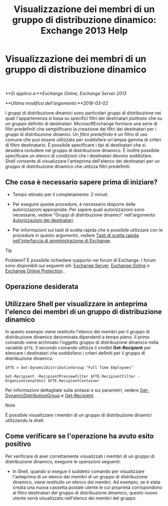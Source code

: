 ﻿---
title: 'Visualizzazione dei membri di un gruppo di distribuzione dinamico: Exchange 2013 Help'
TOCTitle: Visualizzazione dei membri di un gruppo di distribuzione dinamico
ms:assetid: 40b100c6-864e-4c82-9f98-08dd5c83e378
ms:mtpsurl: https://technet.microsoft.com/it-it/library/Bb232019(v=EXCHG.150)
ms:contentKeyID: 50479723
ms.date: 05/22/2018
mtps_version: v=EXCHG.150
ms.translationtype: MT
---

# Visualizzazione dei membri di un gruppo di distribuzione dinamico

 

_**Si applica a:**Exchange Online, Exchange Server 2013_

_**Ultima modifica dell'argomento:**2018-03-02_

I gruppi di distribuzione dinamici sono particolari gruppi di distribuzione nei quali l'appartenenza si basa su specifici filtri dei destinatari piuttosto che su un gruppo definito di destinatari. MicrosoftExchange fornisce una serie di filtri predefiniti che semplificano la creazione dei filtri dei destinatari per i gruppi di distribuzione dinamici. Un *filtro predefinito* è un filtro di uso comune che può essere utilizzato per soddisfare un'ampia gamma di criteri di filtro destinatario. È possibile specificare i tipi di destinatari che si desidera includere nel gruppo di distribuzione dinamico. È inoltre possibile specificare un elenco di condizioni che i destinatari devono soddisfare. Shell consente di visualizzare l'anteprima dell'elenco dei destinatari per un gruppo di distribuzione dinamico che utilizza filtri predefiniti.

## Che cosa è necessario sapere prima di iniziare?

  - Tempo stimato per il completamento: 2 minuti.

  - Per eseguire queste procedure, è necessario disporre delle autorizzazioni appropriate. Per sapere quali autorizzazioni sono necessarie, vedere "Gruppi di distribuzione dinamici" nell'argomento [Autorizzazioni dei destinatari](recipients-permissions-exchange-2013-help.md).

  - Per informazioni sui tasti di scelta rapida che è possibile utilizzare con le procedure in questo argomento, vedere [Tasti di scelta rapida nell'interfaccia di amministrazione di Exchange](keyboard-shortcuts-in-the-exchange-admin-center-exchange-online-protection-help.md).


> [!TIP]
> Problemi? È possibile richiedere supporto nei forum di Exchange. I forum sono disponibili sui seguenti siti: <A href="https://go.microsoft.com/fwlink/p/?linkid=60612">Exchange Server</A>, <A href="https://go.microsoft.com/fwlink/p/?linkid=267542">Exchange Online</A> o <A href="https://go.microsoft.com/fwlink/p/?linkid=285351">Exchange Online Protection</A>..



## Operazione desiderata

## Utilizzare Shell per visualizzare in anteprima l'elenco dei membri di un gruppo di distribuzione dinamico

In questo esempio viene restituito l'elenco dei membri per il gruppo di distribuzione dinamico denominata dipendenti a tempo pieno. Il primo comando viene archiviato l'oggetto gruppo di distribuzione dinamico nella variabile `$FTE`. Il secondo comando utilizza il cmdlet **Get-Recipient** per elencare i destinatari che soddisfano i criteri definiti per il gruppo di distribuzione dinamico.

    $FTE = Get-DynamicDistributionGroup "Full Time Employees"

    Get-Recipient -RecipientPreviewFilter $FTE.RecipientFilter -OrganizationalUnit $FTE.RecipientContainer

Per informazioni dettagliate sulla sintassi e sui parametri, vedere [Get-DynamicDistributionGroup](https://technet.microsoft.com/it-it/library/bb124762\(v=exchg.150\)) e [Get-Recipient](https://technet.microsoft.com/it-it/library/aa996921\(v=exchg.150\)).


> [!NOTE]
> È possibile visualizzare i membri di un gruppo di distribuzione dinamici utilizzando la shell.



## Come verificare se l'operazione ha avuto esito positivo

Per verificare di aver correttamente visualizzati i membri di un gruppo di distribuzione dinamico, eseguire le operazioni seguenti:

  - In Shell, quando si esegue il suddetto comando per visualizzare l'anteprima di un elenco dei membri di un gruppo di distribuzione dinamico, viene restituito un elenco dei membri. Ad esempio, se è stata creata una nuova cassetta postale utente le cui proprietà corrispondono al filtro destinatari del gruppo di distribuzione dinamico, questo nuovo utente verrà visualizzato nell'elenco dei membri del gruppo.

